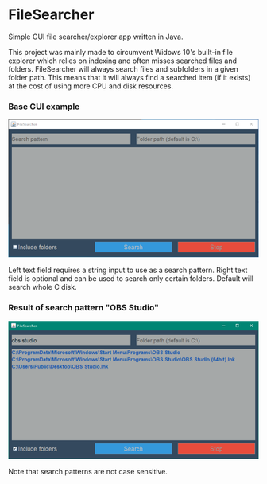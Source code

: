 # FileSearcher
Simple GUI file searcher/explorer app written in Java.

This project was mainly made to circumvent Widows 10's built-in file explorer which relies on indexing and often misses searched files and folders. FileSearcher will always search files and subfolders in a given folder path. This means that it will always find a searched item (if it exists) at the cost of using more CPU and disk resources.

### Base GUI example
![alt text](https://github.com/jrukavina/FileSearcher/blob/main/figs/base_gui.png?raw=true)

Left text field requires a string input to use as a search pattern. Right text field is optional and can be used to search only certain folders. Default will search whole C disk.



### Result of search pattern "OBS Studio"
![alt text](https://github.com/jrukavina/FileSearcher/blob/main/figs/search_example.png?raw=true)

Note that search patterns are not case sensitive.
